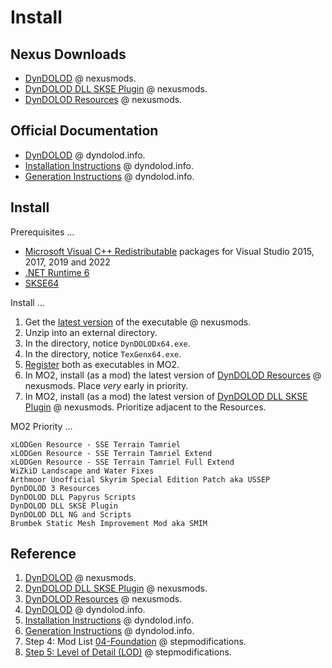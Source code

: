 # Install

## Nexus Downloads

- [DynDOLOD](https://www.nexusmods.com/skyrimspecialedition/mods/68518) @ nexusmods.
- [DynDOLOD DLL SKSE Plugin](https://www.nexusmods.com/skyrimspecialedition/mods/57264) @ nexusmods.
- [DynDOLOD Resources](https://www.nexusmods.com/skyrimspecialedition/mods/52897) @ nexusmods.

## Official Documentation

- [DynDOLOD](https://dyndolod.info/) @ dyndolod.info.
- [Installation Instructions](https://dyndolod.info/Installation-Instructions) @ dyndolod.info.
- [Generation Instructions](https://dyndolod.info/Generation-Instructions) @ dyndolod.info.

## Install

Prerequisites ...

- [Microsoft Visual C++ Redistributable](https://learn.microsoft.com/en-US/cpp/windows/latest-supported-vc-redist?view=msvc-170) packages for Visual Studio 2015, 2017, 2019 and 2022
- [.NET Runtime 6](https://dotnet.microsoft.com/en-us/download/dotnet/6.0)
- [SKSE64](https://skse.silverlock.org/)

Install ...

1. Get the [latest version](https://www.nexusmods.com/skyrimspecialedition/mods/DynDOLOD-3/68518) of the executable @ nexusmods.
2. Unzip into an external directory.
3. In the directory, notice `DynDOLODx64.exe`.
4. In the directory, notice `TexGenx64.exe`.
5. [Register](https://github.com/ModOrganizer2/modorganizer/wiki/Executables-window) both as executables in MO2.
6. In MO2, install (as a mod) the latest version of [DynDOLOD Resources](https://www.nexusmods.com/skyrimspecialedition/mods/52897) @ nexusmods. Place _very_ early in priority.
7. In MO2, install (as a mod) the latest version of [DynDOLOD DLL SKSE Plugin](https://www.nexusmods.com/skyrimspecialedition/mods/57264) @ nexusmods. Prioritize adjacent to the Resources.

MO2 Priority ...

```
xLODGen Resource - SSE Terrain Tamriel
xLODGen Resource - SSE Terrain Tamriel Extend
xLODGen Resource - SSE Terrain Tamriel Full Extend
WiZkiD Landscape and Water Fixes
Arthmoor Unofficial Skyrim Special Edition Patch aka USSEP
DynDOLOD 3 Resources
DynDOLOD DLL Papyrus Scripts
DynDOLOD DLL SKSE Plugin
DynDOLOD DLL NG and Scripts
Brumbek Static Mesh Improvement Mod aka SMIM
```

## Reference

1. [DynDOLOD](https://www.nexusmods.com/skyrimspecialedition/mods/68518) @ nexusmods.
2. [DynDOLOD DLL SKSE Plugin](https://www.nexusmods.com/skyrimspecialedition/mods/57264) @ nexusmods.
3. [DynDOLOD Resources](https://www.nexusmods.com/skyrimspecialedition/mods/52897) @ nexusmods.
4. [DynDOLOD](https://dyndolod.info/) @ dyndolod.info.
5. [Installation Instructions](https://dyndolod.info/Installation-Instructions) @ dyndolod.info.
6. [Generation Instructions](https://dyndolod.info/Generation-Instructions) @ dyndolod.info.
7. Step 4: Mod List [04-Foundation](https://stepmodifications.org/wiki/SkyrimSE:2.2.0#04-Foundation) @ stepmodifications.
8. [Step 5: Level of Detail (LOD)](https://stepmodifications.org/wiki/SkyrimSE:2.2.0#STEP_5) @ stepmodifications.
